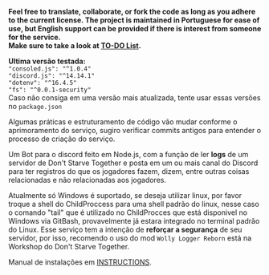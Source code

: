 **Feel free to translate, collaborate, or fork the code as long as you adhere to the current license.
The project is maintained in Portuguese for ease of use, but English support can be provided if there is interest from someone for the service.
<br>
 Make sure to take a look at [TO-DO List](TO-DO.md).**

**Ultima versão testada:**
<br>
``"consoled.js": "^1.0.4"``<br>
``"discord.js": "^14.14.1"``<br>
``"dotenv": "^16.4.5"``<br>
``"fs": "^0.0.1-security"``<br>
Caso não consiga em uma versão mais atualizada, tente usar essas versões no ``package.json``

Algumas práticas e estruturamento de código vão mudar conforme o aprimoramento do serviço, sugiro verificar commits antigos para entender o processo de criação do serviço.

Um Bot para o discord feito em Node.js, com a função de ler **logs** de um servidor de Don't Starve Together e posta em um ou mais canal do Discord para ter registros do que os jogadores fazem, dizem, entre outras coisas relacionadas e não relacionadas aos jogadores.

Atualmente só Windows é suportado, se deseja utilizar linux, por favor troque a shell do ChildProccess para uma shell padrão do linux, nesse caso o comando "tail" que é utilizado no ChildProcces que está disponivel no Windows via GitBash, provavelmente já estara integrado no terminal padrão do Linux.
Esse serviço tem a intenção de **reforçar a segurança** de seu servidor, por isso, recomendo o uso do mod ``Wolly Logger Reborn`` está na Workshop do Don't Starve Together.

Manual de instalações em [INSTRUCTIONS](https://github.com/Pryzinho/WilsonLog/blob/main/INSTRUCTIONS.md).
